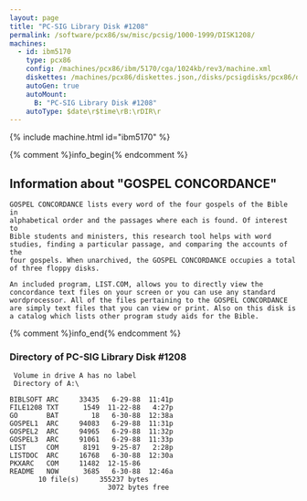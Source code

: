 ```yaml
---
layout: page
title: "PC-SIG Library Disk #1208"
permalink: /software/pcx86/sw/misc/pcsig/1000-1999/DISK1208/
machines:
  - id: ibm5170
    type: pcx86
    config: /machines/pcx86/ibm/5170/cga/1024kb/rev3/machine.xml
    diskettes: /machines/pcx86/diskettes.json,/disks/pcsigdisks/pcx86/diskettes.json
    autoGen: true
    autoMount:
      B: "PC-SIG Library Disk #1208"
    autoType: $date\r$time\rB:\rDIR\r
---
```


{% include machine.html id="ibm5170" %}

{% comment %}info_begin{% endcomment %}

## Information about "GOSPEL CONCORDANCE"

    GOSPEL CONCORDANCE lists every word of the four gospels of the Bible in
    alphabetical order and the passages where each is found. Of interest to
    Bible students and ministers, this research tool helps with word
    studies, finding a particular passage, and comparing the accounts of the
    four gospels. When unarchived, the GOSPEL CONCORDANCE occupies a total
    of three floppy disks.
    
    An included program, LIST.COM, allows you to directly view the
    concordance text files on your screen or you can use any standard
    wordprocessor. All of the files pertaining to the GOSPEL CONCORDANCE
    are simply text files that you can view or print. Also on this disk is
    a catalog which lists other program study aids for the Bible.
{% comment %}info_end{% endcomment %}


### Directory of PC-SIG Library Disk #1208

     Volume in drive A has no label
     Directory of A:\

    BIBLSOFT ARC     33435   6-29-88  11:41p
    FILE1208 TXT      1549  11-22-88   4:27p
    GO       BAT        18   6-30-88  12:38a
    GOSPEL1  ARC     94083   6-29-88  11:31p
    GOSPEL2  ARC     94965   6-29-88  11:32p
    GOSPEL3  ARC     91061   6-29-88  11:33p
    LIST     COM      8191   9-25-87   2:28p
    LISTDOC  ARC     16768   6-30-88  12:30a
    PKXARC   COM     11482  12-15-86
    README   NOW      3685   6-30-88  12:46a
           10 file(s)     355237 bytes
                            3072 bytes free
